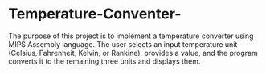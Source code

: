 # Temperature-Conventer-
The purpose of this project is to implement a temperature converter using MIPS Assembly language. The user selects an input temperature unit (Celsius, Fahrenheit, Kelvin, or Rankine), provides a value, and the program converts it to the remaining three units and displays them.
